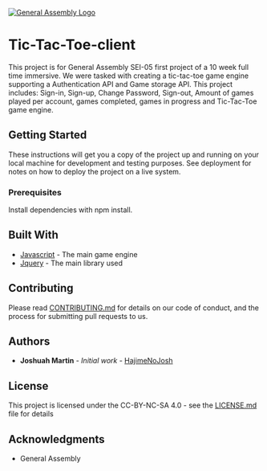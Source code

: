 [![General Assembly Logo](https://camo.githubusercontent.com/1a91b05b8f4d44b5bbfb83abac2b0996d8e26c92/687474703a2f2f692e696d6775722e636f6d2f6b6538555354712e706e67)](https://generalassemb.ly/education/web-development-immersive)

# Tic-Tac-Toe-client

This project is for General Assembly SEI-05 first project of a 10 week full time immersive. We were tasked with creating a tic-tac-toe game engine supporting a Authentication API and Game storage API. This project includes: Sign-in, Sign-up, Change Password, Sign-out, Amount of games played per account, games completed, games in progress and Tic-Tac-Toe game engine.

## Getting Started

These instructions will get you a copy of the project up and running on your local machine for development and testing purposes. See deployment for notes on how to deploy the project on a live system.

### Prerequisites

Install dependencies with npm install.

## Built With

* [Javascript](https://www.javascript.com/) - The main game engine
* [Jquery](https://jquery.com/) - The main library used

## Contributing

Please read [CONTRIBUTING.md](https://gist.github.com/HajimeNoJosh/b24679402957c63ec426) for details on our code of conduct, and the process for submitting pull requests to us.

## Authors

* **Joshuah Martin** - *Initial work* - [HajimeNoJosh](https://github.com/HajimeNoJosh)


## License

This project is licensed under the CC-BY-NC-SA 4.0 - see the [LICENSE.md](LICENSE.md) file for details

## Acknowledgments

* General Assembly

